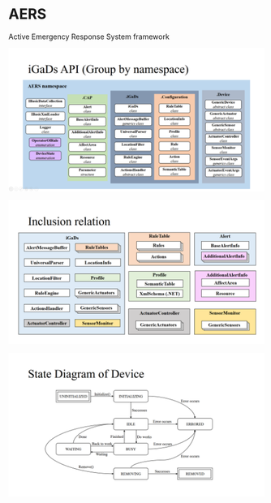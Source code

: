 # AERS
Active Emergency Response System framework

![alt tag](https://github.com/PlankTonWang/AERS/blob/master/figures/iGaDs%20API.png)


![alt tag](https://github.com/PlankTonWang/AERS/blob/master/figures/Inclusion%20_relation.png)


![alt tag](https://github.com/PlankTonWang/AERS/blob/master/figures/State_Diagram_of_Device.png)
